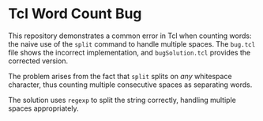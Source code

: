 # Tcl Word Count Bug

This repository demonstrates a common error in Tcl when counting words: the naive use of the `split` command to handle multiple spaces. The `bug.tcl` file shows the incorrect implementation, and `bugSolution.tcl` provides the corrected version.

The problem arises from the fact that `split` splits on *any* whitespace character, thus counting multiple consecutive spaces as separating words.

The solution uses `regexp` to split the string correctly, handling multiple spaces appropriately.